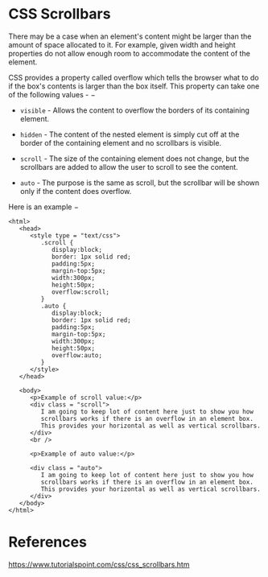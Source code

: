 # CSS Scrollbars

There may be a case when an element's content might be larger than the amount of space allocated to it. For example, given width and height properties do not allow enough room to accommodate the content of the element.

CSS provides a property called overflow which tells the browser what to do if the box's contents is larger than the box itself. This property can take one of the following values - −

- `visible` - Allows the content to overflow the borders of its containing element.

- `hidden` - The content of the nested element is simply cut off at the border of the containing element and no scrollbars is visible.

- `scroll` - The size of the containing element does not change, but the scrollbars are added to allow the user to scroll to see the content.

- `auto` - The purpose is the same as scroll, but the scrollbar will be shown only if the content does overflow.

Here is an example −
```
<html>
   <head>
      <style type = "text/css">
         .scroll {
            display:block;
            border: 1px solid red;
            padding:5px;
            margin-top:5px;
            width:300px;
            height:50px;
            overflow:scroll;
         }
         .auto {
            display:block;
            border: 1px solid red;
            padding:5px;
            margin-top:5px;
            width:300px;
            height:50px;
            overflow:auto;
         }
      </style>
   </head>

   <body>
      <p>Example of scroll value:</p>
      <div class = "scroll">
         I am going to keep lot of content here just to show you how
         scrollbars works if there is an overflow in an element box.
         This provides your horizontal as well as vertical scrollbars.
      </div>
      <br />

      <p>Example of auto value:</p>

      <div class = "auto">
         I am going to keep lot of content here just to show you how
         scrollbars works if there is an overflow in an element box.
         This provides your horizontal as well as vertical scrollbars.
      </div>
   </body>
</html>
```

# References
https://www.tutorialspoint.com/css/css_scrollbars.htm
